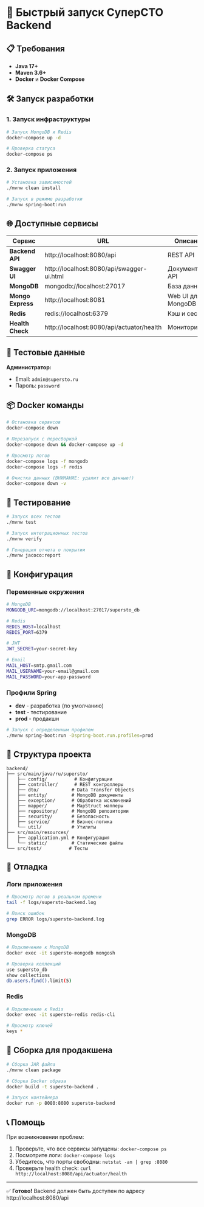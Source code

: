 # 🚀 Быстрый запуск СуперСТО Backend

## 📋 Требования

- **Java 17+**
- **Maven 3.6+**
- **Docker** и **Docker Compose**

## 🛠 Запуск разработки

### 1. Запуск инфраструктуры

```bash
# Запуск MongoDB и Redis
docker-compose up -d

# Проверка статуса
docker-compose ps
```

### 2. Запуск приложения

```bash
# Установка зависимостей
./mvnw clean install

# Запуск в режиме разработки
./mvnw spring-boot:run
```

## 🌐 Доступные сервисы

| Сервис | URL | Описание |
|--------|-----|----------|
| **Backend API** | http://localhost:8080/api | REST API |
| **Swagger UI** | http://localhost:8080/api/swagger-ui.html | Документация API |
| **MongoDB** | mongodb://localhost:27017 | База данных |
| **Mongo Express** | http://localhost:8081 | Web UI для MongoDB |
| **Redis** | redis://localhost:6379 | Кэш и сессии |
| **Health Check** | http://localhost:8080/api/actuator/health | Мониторинг |

## 🔐 Тестовые данные

**Администратор:**
- Email: `admin@supersto.ru`
- Пароль: `password`

## 📦 Docker команды

```bash
# Остановка сервисов
docker-compose down

# Перезапуск с пересборкой
docker-compose down && docker-compose up -d

# Просмотр логов
docker-compose logs -f mongodb
docker-compose logs -f redis

# Очистка данных (ВНИМАНИЕ: удалит все данные!)
docker-compose down -v
```

## 🧪 Тестирование

```bash
# Запуск всех тестов
./mvnw test

# Запуск интеграционных тестов
./mvnw verify

# Генерация отчета о покрытии
./mvnw jacoco:report
```

## 🔧 Конфигурация

### Переменные окружения

```bash
# MongoDB
MONGODB_URI=mongodb://localhost:27017/supersto_db

# Redis
REDIS_HOST=localhost
REDIS_PORT=6379

# JWT
JWT_SECRET=your-secret-key

# Email
MAIL_HOST=smtp.gmail.com
MAIL_USERNAME=your-email@gmail.com
MAIL_PASSWORD=your-app-password
```

### Профили Spring

- **dev** - разработка (по умолчанию)
- **test** - тестирование
- **prod** - продакшн

```bash
# Запуск с определенным профилем
./mvnw spring-boot:run -Dspring-boot.run.profiles=prod
```

## 📝 Структура проекта

```
backend/
├── src/main/java/ru/supersto/
│   ├── config/          # Конфигурации
│   ├── controller/      # REST контроллеры
│   ├── dto/            # Data Transfer Objects
│   ├── entity/         # MongoDB документы
│   ├── exception/      # Обработка исключений
│   ├── mapper/         # MapStruct мапперы
│   ├── repository/     # MongoDB репозитории
│   ├── security/       # Безопасность
│   ├── service/        # Бизнес-логика
│   └── util/           # Утилиты
├── src/main/resources/
│   ├── application.yml # Конфигурация
│   └── static/         # Статические файлы
└── src/test/          # Тесты
```

## 🐛 Отладка

### Логи приложения

```bash
# Просмотр логов в реальном времени
tail -f logs/supersto-backend.log

# Поиск ошибок
grep ERROR logs/supersto-backend.log
```

### MongoDB

```bash
# Подключение к MongoDB
docker exec -it supersto-mongodb mongosh

# Проверка коллекций
use supersto_db
show collections
db.users.find().limit(5)
```

### Redis

```bash
# Подключение к Redis
docker exec -it supersto-redis redis-cli

# Просмотр ключей
keys *
```

## 🚀 Сборка для продакшена

```bash
# Сборка JAR файла
./mvnw clean package

# Сборка Docker образа
docker build -t supersto-backend .

# Запуск контейнера
docker run -p 8080:8080 supersto-backend
```

## 📞 Помощь

При возникновении проблем:

1. Проверьте, что все сервисы запущены: `docker-compose ps`
2. Посмотрите логи: `docker-compose logs`
3. Убедитесь, что порты свободны: `netstat -an | grep :8080`
4. Проверьте health check: `curl http://localhost:8080/api/actuator/health`

---

✅ **Готово!** Backend должен быть доступен по адресу http://localhost:8080/api 